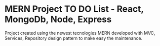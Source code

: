 # MERN Project TO DO List - React, MongoDb, Node, Express
Project created using the newest tecnologies MERN developed with MVC, Services, Repository design pattern to make easy the maintenance.
